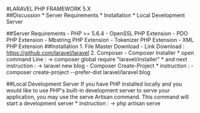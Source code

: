#LARAVEL PHP FRAMEWORK 5.X  
##Discussion
	* Server Requirements
	* Installation 
	* Local Development Server

##Server Requirements
	- PHP >= 5.6.4
	- OpenSSL PHP Extension
	- PDO PHP Extension
	- Mbstring PHP Extension
	- Tokenizer PHP Extension
	- XML PHP Extension
##Installation 
	1. File Master Download
		- Link Download : https://github.com/laravel/laravel
	2. Composer 
		- Composer Installer
			* open command Line : 
				-> composer global require "laravel/installer"
			* and next instruction : 
				-> laravel new blog
		- Composer Create-Project 
			* instruction : 
				- composer create-project --prefer-dist laravel/laravel blog
	
##Local Development Server
	If you have PHP installed locally and you would like to use PHP's built-in development server 
	to serve your application, you may use the serve Artisan command. 
	This command will start a development server
	* instruction : 
		-> php artisan serve
